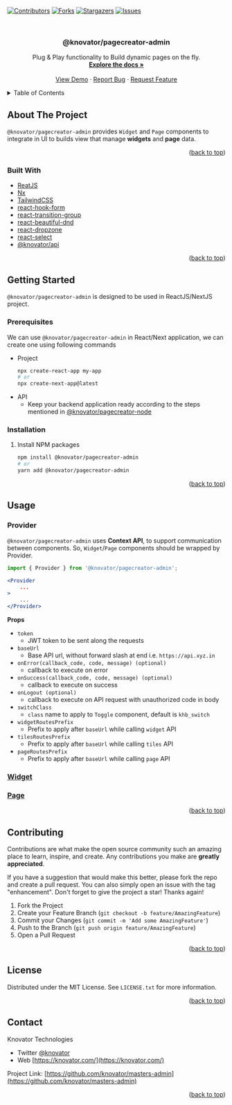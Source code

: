 <a name="readme-top"></a>

[![Contributors][contributors-shield]][contributors-url]
[![Forks][forks-shield]][forks-url]
[![Stargazers][stars-shield]][stars-url]
[![Issues][issues-shield]][issues-url]


<!-- PROJECT LOGO -->
<br />
<div align="center">
  <!-- <a href="https://github.com/knovator/pagecreator">
    <img src="images/logo.png" alt="Logo" width="80" height="80">
  </a> -->

<h3 align="center">@knovator/pagecreator-admin</h3>

  <p align="center">
    Plug & Play functionality to Build dynamic pages on the fly.
    <br />
    <a href="https://github.com/knovator/pagecreator"><strong>Explore the docs »</strong></a>
    <br />
    <br />
    <a href="https://github.com/knovator/pagecreator">View Demo</a>
    ·
    <a href="https://github.com/knovator/pagecreator/issues">Report Bug</a>
    ·
    <a href="https://github.com/knovator/pagecreator/issues">Request Feature</a>
  </p>
</div>



<!-- TABLE OF CONTENTS -->
<details>
  <summary>Table of Contents</summary>
  <ol>
    <li>
      <a href="#about-the-project">About The Project</a>
      <ul>
        <li><a href="#built-with">Built With</a></li>
      </ul>
    </li>
    <li>
      <a href="#getting-started">Getting Started</a>
      <ul>
        <li><a href="#prerequisites">Prerequisites</a></li>
        <li><a href="#installation">Installation</a></li>
      </ul>
    </li>
    <li><a href="#usage">Usage</a></li>
    <li><a href="#roadmap">Roadmap</a></li>
    <li><a href="#contributing">Contributing</a></li>
    <li><a href="#license">License</a></li>
    <li><a href="#contact">Contact</a></li>
    <li><a href="#acknowledgments">Acknowledgments</a></li>
  </ol>
</details>



<!-- ABOUT THE PROJECT -->
## About The Project

<!-- [![Product Name Screen Shot][product-screenshot]](https://example.com) -->
`@knovator/pagecreator-admin` provides `Widget` and `Page` components to integrate in UI to builds view that manage **widgets** and **page** data.

<p align="right">(<a href="#readme-top">back to top</a>)</p>


### Built With

* [ReatJS](https://reactjs.org/)
* [Nx](https://nx.dev/)
* [TailwindCSS](https://tailwindcss.com/)
* [react-hook-form](https://www.npmjs.com/package/react-hook-form)
* [react-transition-group](https://www.npmjs.com/package/react-transition-group)
* [react-beautiful-dnd](https://www.npmjs.com/package/react-beautiful-dnd)
* [react-dropzone](https://www.npmjs.com/package/react-dropzone)
* [react-select](https://react-select.com/)
* [@knovator/api](https://www.npmjs.com/package/@knovator/api)

<p align="right">(<a href="#readme-top">back to top</a>)</p>



<!-- GETTING STARTED -->
## Getting Started

`@knovator/pagecreator-admin` is designed to be used in ReactJS/NextJS project.

### Prerequisites

We can use `@knovator/pagecreator-admin` in React/Next application, we can create one using following commands
* Project
  ```sh
  npx create-react-app my-app
  # or
  npx create-next-app@latest
  ```
* API
    - Keep your backend application ready according to the steps mentioned in [@knovator/pagecreator-node](https://github.com/knovator/pagecreator/tree/main/libs/node)


### Installation


1. Install NPM packages
   ```sh
   npm install @knovator/pagecreator-admin
   # or
   yarn add @knovator/pagecreator-admin
   ```

<p align="right">(<a href="#readme-top">back to top</a>)</p>



<!-- USAGE EXAMPLES -->
## Usage

### Provider

`@knovator/pagecreator-admin` uses **Context API**, to support communication between components. So, `Widget`/`Page` components should be wrapped by Provider.
```jsx
import { Provider } from '@knovator/pagecreator-admin';

<Provider
    ...
>
    ...
</Provider>
```
**Props**
- `token`
    - JWT token to be sent along the requests
- `baseUrl`
    - Base API url, without forward slash at end i.e. `https://api.xyz.in`
- `onError(callback_code, code, message) (optional)`
    - callback to execute on error
- `onSuccess(callback_code, code, message) (optional)`
    - callback to execute on success
- `onLogout (optional)`
    - callback to execute on API request with unauthorized code in body
- `switchClass`
    - `class` name to apply to `Toggle` component, default is `khb_switch`
- `widgetRoutesPrefix`
    - Prefix to apply after `baseUrl` while calling `widget` API
- `tilesRoutesPrefix`
    - Prefix to apply after `baseUrl` while calling `tiles` API
- `pageRoutesPrefix`
    - Prefix to apply after `baseUrl` while calling `page` API

### [Widget](widget.md)
### [Page](page.md)

<p align="right">(<a href="#readme-top">back to top</a>)</p>


<!-- CONTRIBUTING -->
## Contributing

Contributions are what make the open source community such an amazing place to learn, inspire, and create. Any contributions you make are **greatly appreciated**.

If you have a suggestion that would make this better, please fork the repo and create a pull request. You can also simply open an issue with the tag "enhancement".
Don't forget to give the project a star! Thanks again!

1. Fork the Project
2. Create your Feature Branch (`git checkout -b feature/AmazingFeature`)
3. Commit your Changes (`git commit -m 'Add some AmazingFeature'`)
4. Push to the Branch (`git push origin feature/AmazingFeature`)
5. Open a Pull Request

<p align="right">(<a href="#top">back to top</a>)</p>



<!-- LICENSE -->
## License

Distributed under the MIT License. See `LICENSE.txt` for more information.

<p align="right">(<a href="#top">back to top</a>)</p>


<!-- CONTACT -->
## Contact

Knovator Technologies
- Twitter [@knovator](https://twitter.com/knovator)
- Web [https://knovator.com/](https://knovator.com/)

Project Link: [https://github.com/knovator/masters-admin](https://github.com/knovator/masters-admin)

<p align="right">(<a href="#top">back to top</a>)</p>

<!-- MARKDOWN LINKS & IMAGES -->
<!-- https://www.markdownguide.org/basic-syntax/#reference-style-links -->
[contributors-shield]: https://img.shields.io/github/contributors/knovator/pagecreator.svg?style=for-the-badge
[contributors-url]: https://github.com/knovator/pagecreator/graphs/contributors
[forks-shield]: https://img.shields.io/github/forks/knovator/pagecreator.svg?style=for-the-badge
[forks-url]: https://github.com/knovator/pagecreator/network/members
[stars-shield]: https://img.shields.io/github/stars/knovator/pagecreator.svg?style=for-the-badge
[stars-url]: https://github.com/knovator/pagecreator/stargazers
[issues-shield]: https://img.shields.io/github/issues/knovator/pagecreator.svg?style=for-the-badge
[issues-url]: https://github.com/knovator/pagecreator/issues
[product-screenshot]: images/screenshot.png